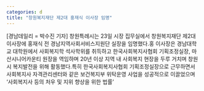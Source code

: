 ```yaml
---
categories: d
title: "창원복지재단 제2대 홍재식 이사장 임명"
---
```

[경남데일리 = 박수진 기자] 창원특례시는 23일 시장 집무실에서 창원복지재단 제2대 이사장에 홍재식 전 경남지역사회서비스지원단 실장을 임명했다.홍 이사장은 경남대학교 대학원에서 사회복지학 석사학위를 취득하고 한국사회복지사협회 기획조정실장, 마산시니어카운티 원장을 역임하며 20년 이상 지역 내 사회복지 현장을 두루 거치며 창원시 복지발전을 위해 활동했다.특히 한국사회복지사협회 기획조정실장으로 근무하면서 사회복지사 자격관리센터와 같은 보건복지부 위탁운영 사업을 성공적으로 이끌었으며 ‘사회복지사 등의 처우 및 지위 향상을 위한 법률’